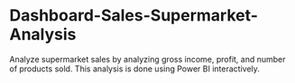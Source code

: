 # Dashboard-Sales-Supermarket-Analysis
Analyze supermarket sales by analyzing gross income, profit, and number of products sold. This analysis is done using Power BI interactively.

